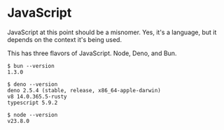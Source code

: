 # JavaScript

JavaScript at this point should be a misnomer. Yes, it's a language, but it depends on the context it's being used.

This has three flavors of JavaScript. Node, Deno, and Bun.

```shell
$ bun --version
1.3.0

$ deno --version
deno 2.5.4 (stable, release, x86_64-apple-darwin)
v8 14.0.365.5-rusty
typescript 5.9.2

$ node --version
v23.8.0

```
